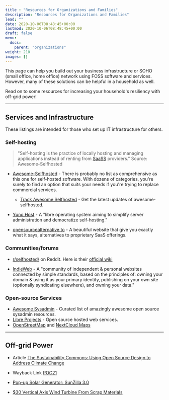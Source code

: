 ```yaml
---
title : "Resources for Organizations and Families"
description: "Resources for Organizations and Families"
lead: ""
date: 2020-10-06T08:48:45+00:00
lastmod: 2020-10-06T08:48:45+00:00
draft: false
menu:
  docs:
    parent: "organizations"
weight: 210
images: []
---
```


This page can help you build out your business infrastructure or SOHO (small office, home office) network using FOSS software and services.  However, many of these solutions can be helpful in a household as well.  

Read on to some resources for increasing your household's resiliency with off-grid power! 

--------------------
## Services and Infrastructure

These listings are intended for those who set up IT infrastructure for others.

### Self-hosting

> "Self-hosting is the practice of locally hosting and managing applications instead of renting from [SaaSS](https://www.gnu.org/philosophy/who-does-that-server-really-serve.html) providers." Source: Awesome-Selfhosted

- [Awesome-Selfhosted](https://github.com/awesome-selfhosted/awesome-selfhosted) - There is probably no list as comprehensive as this one for self-hosted software. With dozens of categories, you're surely to find an option that suits your needs if you're trying to replace commercial services.
    - [Track Awesome Selfhosted](https://www.trackawesomelist.com/awesome-selfhosted/awesome-selfhosted/) - Get the latest updates of awesome-selfhosted.

- [Yuno Host](https://yunohost.org/en) - A "libre operating system aiming to simplify server administration and democratize self-hosting."

- [opensourcealternative.to](https://www.opensourcealternative.to) - A beautiful website that give you exactly what it says, alternatives to proprietary SaaS offerings.

### Communities/forums
- [r/selfhosted/](https://www.reddit.com/r/selfhosted/) on Reddit.  Here is their [official wiki](https://wiki.r-selfhosted.com)

- [IndieWeb](https://indieweb.org/) - A "community of independent & personal websites connected by simple standards, based on the principles of: owning your domain & using it as your primary identity, publishing on your own site (optionally syndicating elsewhere), and owning your data."


### Open-source Services

- [Awesome Sysadmin](https://github.com/awesome-foss/awesome-sysadmin) - Curated list of amazingly awesome open source sysadmin resources.
- [Libre Projects](https://libreprojects.net/) - Open source hosted web services.
- [OpenStreetMap](https://www.openstreetmap.org/) and [NextCloud Maps](https://apps.nextcloud.com/apps/maps)




--------------------
## Off-grid Power

- Article [The Sustainability Commons: Using Open Source Design to Address Climate Change](https://www.shareable.net/the-sustainability-commons-using-open-source-design-to-address-climate-change/)

- Wayback Link [POC21](https://web.archive.org/web/20210910112404/http://www.poc21.cc/)

- [Pop-up Solar Generator: SunZilla 3.0](https://www.instructables.com/Pop-up-Solar-Generator-SunZilla-30/)

- [$30 Vertical Axis Wind Turbine From Scrap Materials
](https://www.instructables.com/Vertial-Axis-Wind-Turbine-from-30-Of-Scrap-Materia/)

